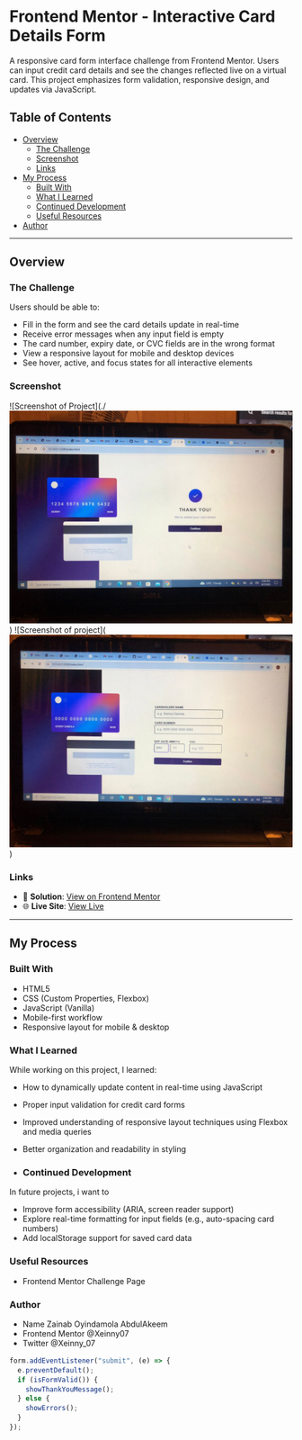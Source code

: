 # Frontend Mentor - Interactive Card Details Form

A responsive card form interface challenge from Frontend Mentor. Users can input credit card details and see the changes reflected live on a virtual card. This project emphasizes form validation, responsive design, and  updates via JavaScript.

## Table of Contents

- [Overview](#overview)
  - [The Challenge](#the-challenge)
  - [Screenshot](#screenshot)
  - [Links](#links)
- [My Process](#my-process)
  - [Built With](#built-with)
  - [What I Learned](#what-i-learned)
  - [Continued Development](#continued-development)
  - [Useful Resources](#useful-resources)
- [Author](#author)

---

## Overview

### The Challenge

Users should be able to:

- Fill in the form and see the card details update in real-time
- Receive error messages when any input field is empty
- The card number, expiry date, or CVC fields are in the wrong format
- View a responsive layout for mobile and desktop devices
- See hover, active, and focus states for all interactive elements

### Screenshot

![Screenshot of Project](./![alt text](image.png))
![Screenshot of project](![alt text](image-1.png))


### Links

- 🔗 **Solution**: [View on Frontend Mentor]()
- 🌐 **Live Site**: [View Live]()

---

## My Process

### Built With

- HTML5
- CSS (Custom Properties, Flexbox)
- JavaScript (Vanilla)
- Mobile-first workflow
- Responsive layout for mobile & desktop

### What I Learned

While working on this project, I learned:

- How to dynamically update content in real-time using JavaScript
- Proper input validation for credit card forms
- Improved understanding of responsive layout techniques using Flexbox and media queries
- Better organization and readability in styling

- ### Continued Development
In future projects, i want to

- Improve form accessibility (ARIA, screen reader support)
- Explore real-time formatting for input fields (e.g., auto-spacing card numbers)
- Add localStorage support for saved card data

### Useful Resources 
- Frontend Mentor Challenge Page

### Author
- Name Zainab Oyindamola AbdulAkeem
- Frontend Mentor @Xeinny07
- Twitter @Xeinny_07

```js
form.addEventListener("submit", (e) => {
  e.preventDefault();
  if (isFormValid()) {
    showThankYouMessage();
  } else {
    showErrors();
  }
});
